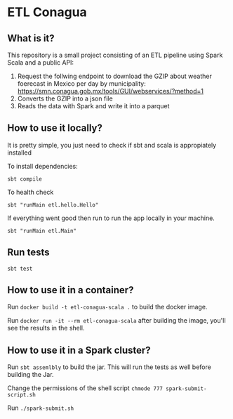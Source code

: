 # ETL Conagua

## What is it?
This repository is a small project consisting of an ETL pipeline using Spark Scala and a public API:

1. Request the follwing endpoint to download the GZIP about weather foerecast in Mexico per day by municipality: https://smn.conagua.gob.mx/tools/GUI/webservices/?method=1 
2. Converts the GZIP into a json file
3. Reads the data with Spark and write it into a parquet

## How to use it locally?

It is pretty simple, you just need to check if sbt and scala is appropiately installed

To install dependencies:

`sbt compile` 

To health check

`sbt "runMain etl.hello.Hello"`

If everything went good then run to run the app locally in your machine.

`sbt "runMain etl.Main"`

## Run tests
`sbt test`

## How to use it in a container?

Run `docker build -t etl-conagua-scala .` to build the docker image.

Run `docker run -it --rm etl-conagua-scala` after building the image, you'll see the results in the shell.

## How to use it in a Spark cluster?

Run `sbt assemlbly` to build the jar. This will run the tests as well before building the Jar.

Change the permissions of the shell script `chmode 777 spark-submit-script.sh`

Run `./spark-submit.sh`